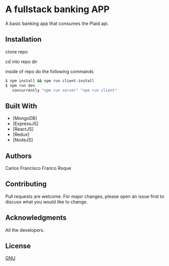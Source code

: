# A fullstack banking APP

A basic banking app that consumes the Plaid api.

## Installation

clone repo

cd into repo dir

inside of repo do the following commands

```bash
$ npm install && npm run client-install
$ npm run dev
   concurrently "npm run server" "npm run client"
```
## Built With

* [MongoDB]
* [ExpressJS]
* [ReactJS]
* [Redux]
* [NodeJS]

## Authors
 Carlos Francisco Franco Roque

## Contributing
Pull requests are welcome. For major changes, please open an issue first to discuss what you would like to change.


## Acknowledgments
 All the developers.

## License
[GNU](https://choosealicense.com/licenses/agpl-3.0/)
